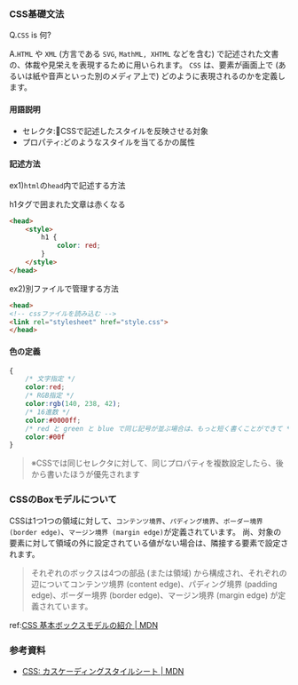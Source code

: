 ### CSS基礎文法

Q.`CSS` is 何?

A.`HTML` や `XML` (方言である `SVG`, `MathML, XHTML` などを含む) で記述された文書の、体裁や見栄えを表現するために用いられます。 `CSS` は、要素が画面上で (あるいは紙や音声といった別のメディア上で) どのように表現されるのかを定義します。


#### 用語説明

- セレクタ:CSSで記述したスタイルを反映させる対象
- プロパティ:どのようなスタイルを当てるかの属性

#### 記述方法

ex1)`html`の`head`内で記述する方法

h1タグで囲まれた文章は赤くなる

```html
<head>
    <style>
        h1 {
            color: red;
        }
    </style>
</head>
```

ex2)別ファイルで管理する方法

```html
<head>
<!-- cssファイルを読み込む -->
<link rel="stylesheet" href="style.css">
</head>
```

#### 色の定義


```css
{
    /* 文字指定 */
    color:red;
    /* RGB指定 */
    color:rgb(140, 238, 42);
    /* 16進数 */
    color:#0000ff;
    /* red と green と blue で同じ記号が並ぶ場合は、もっと短く書くことができて */
    color:#00f
}
```

>※CSSでは同じセレクタに対して、同じプロパティを複数設定したら、後から書いたほうが優先されます

### CSSのBoxモデルについて

CSSは1つ1つの領域に対して、`コンテンツ境界`、`パディング境界`、`ボーダー境界 (border edge)`、`マージン境界 (margin edge)`が定義されています。
尚、対象の要素に対して領域の外に設定されている値がない場合は、隣接する要素で設定されます。

>それぞれのボックスは4つの部品 (または領域) から構成され、それぞれの辺についてコンテンツ境界 (content edge)、パディング境界 (padding edge)、ボーダー境界 (border edge)、マージン境界 (margin edge) が定義されています。


ref:[CSS 基本ボックスモデルの紹介 | MDN](https://developer.mozilla.org/ja/docs/Web/CSS/CSS_Box_Model/Introduction_to_the_CSS_box_model)
### 参考資料


- [CSS: カスケーディングスタイルシート | MDN](https://developer.mozilla.org/ja/docs/Web/CSS)
